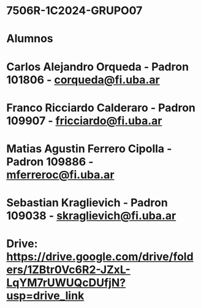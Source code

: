 # 7506R-1C2024-GRUPO07
# Alumnos
# Carlos Alejandro Orqueda - Padron 101806 - corqueda@fi.uba.ar
# Franco Ricciardo Calderaro - Padron 109907 - fricciardo@fi.uba.ar
# Matias Agustin Ferrero Cipolla - Padron 109886 - mferreroc@fi.uba.ar
# Sebastian Kraglievich - Padron 109038 - skraglievich@fi.uba.ar
# Drive: https://drive.google.com/drive/folders/1ZBtr0Vc6R2-JZxL-LqYM7rUWUQcDUfjN?usp=drive_link
